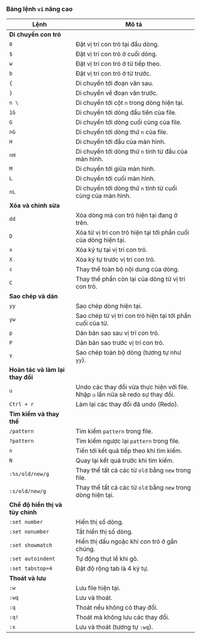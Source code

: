 

### Bảng lệnh `vi` nâng cao

| Lệnh   | Mô tả                                                                 |
|--------|------------------------------------------------------------------------|
| **Di chuyển con trỏ**                                                          |
| `0`    | Đặt vị trí con trỏ tại đầu dòng.                                      |
| `$`    | Đặt vị trí con trỏ ở cuối dòng.                                     |
| `w`    | Đặt vị trí con trỏ ở từ tiếp theo.                                    |
| `b`    | Đặt vị trí con trỏ ở từ trước.                                      |
| `{`    | Di chuyển tới đoạn văn sau.                                          |
| `}`    | Di chuyển về đoạn văn trước.                                            |
| `n \`   | Di chuyển tới cột `n` trong dòng hiện tại.                             |
| `1G`   | Di chuyển tới dòng đầu tiên của file.                                  |
| `G`    | Di chuyển tới dòng cuối cùng của file.                                 |
| `nG`   | Di chuyển tới dòng thứ `n` của file.                                   |
| `H`    | Di chuyển tới đầu của màn hình.                                        |
| `nH`   | Di chuyển tới dòng thứ `n` tính từ đầu của màn hình.                   |
| `M`    | Di chuyển tới giữa màn hình.                                           |
| `L`    | Di chuyển tới cuối màn hình.                                           |
| `nL`   | Di chuyển tới dòng thứ `n` tính từ cuối cùng của màn hình.             |
| **Xóa và chỉnh sửa**                                                                 |
| `dd`   | Xóa dòng mà con trỏ hiện tại đang ở trên.                               |
| `D`    | Xóa từ vị trí con trỏ hiện tại tới phần cuối của dòng hiện tại.         |
| `x`    | Xóa ký tự tại vị trí con trỏ.                                           |
| `X`    | Xóa ký tự trước vị trí con trỏ.                                         |
| `c`    | Thay thế toàn bộ nội dung của dòng.                                     |
| `C`    | Thay thế phần còn lại của dòng từ vị trí con trỏ.                       |
| **Sao chép và dán**                                                                 |
| `yy`   | Sao chép dòng hiện tại.                                                |
| `yw`   | Sao chép từ vị trí con trỏ hiện tại tới phần cuối của từ.               |
| `p`    | Dán bản sao sau vị trí con trỏ.                                         |
| `P`    | Dán bản sao trước vị trí con trỏ.                                       |
| `Y`    | Sao chép toàn bộ dòng (tương tự như `yy`).                             |
| **Hoàn tác và làm lại thay đổi**                                                    |
| `u`    | Undo các thay đổi vừa thực hiện với file. Nhập `u` lần nữa sẽ redo sự thay đổi. |
| `Ctrl + r` | Làm lại các thay đổi đã undo (Redo).                                    |
| **Tìm kiếm và thay thế**                                                            |
| `/pattern` | Tìm kiếm `pattern` trong file.                                           |
| `?pattern` | Tìm kiếm ngược lại `pattern` trong file.                                |
| `n`    | Tiến tới kết quả tiếp theo khi tìm kiếm.                                 |
| `N`    | Quay lại kết quả trước khi tìm kiếm.                                     |
| `:%s/old/new/g` | Thay thế tất cả các từ `old` bằng `new` trong file.                       |
| `:s/old/new/g` | Thay thế tất cả các từ `old` bằng `new` trong dòng hiện tại.             |
| **Chế độ hiển thị và tùy chỉnh**                                                   |
| `:set number` | Hiển thị số dòng.                                                     |
| `:set nonumber` | Tắt hiển thị số dòng.                                                |
| `:set showmatch` | Hiển thị dấu ngoặc khi con trỏ ở gần chúng.                           |
| `:set autoindent` | Tự động thụt lề khi gõ.                                             |
| `:set tabstop=4` | Đặt độ rộng tab là 4 ký tự.                                           |
| **Thoát và lưu**                                                                    |
| `:w`    | Lưu file hiện tại.                                                     |
| `:wq`   | Lưu và thoát.                                                           |
| `:q`    | Thoát nếu không có thay đổi.                                            |
| `:q!`   | Thoát mà không lưu các thay đổi.                                        |
| `:x`    | Lưu và thoát (tương tự `:wq`).                                          |

